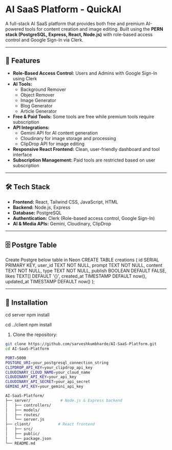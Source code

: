 # AI SaaS Platform - QuickAI

A full-stack AI SaaS platform that provides both free and premium AI-powered tools for content creation and image editing. Built using the **PERN stack (PostgreSQL, Express, React, Node.js)** with role-based access control and Google Sign-In via Clerk.

---

## 🚀 Features

- **Role-Based Access Control:** Users and Admins with Google Sign-In using Clerk
- **AI Tools:**
  - Background Remover
  - Object Remover
  - Image Generator
  - Blog Generator
  - Article Generator
- **Free & Paid Tools:** Some tools are free while premium tools require subscription
- **API Integrations:**
  - Gemini API for AI content generation
  - Cloudinary for image storage and processing
  - ClipDrop API for image editing
- **Responsive React Frontend:** Clean, user-friendly dashboard and tool interface
- **Subscription Management:** Paid tools are restricted based on user subscription

---

## 🛠️ Tech Stack

- **Frontend:** React, Tailwind CSS, JavaScript, HTML
- **Backend:** Node.js, Express
- **Database:** PostgreSQL
- **Authentication:** Clerk (Role-based access control, Google Sign-In)
- **AI & Media APIs:** Gemini, Cloudinary, ClipDrop

---

## 🗄️ Postgre Table
Create Postgre below table in Neon
CREATE TABLE creations (
  id SERIAL PRIMARY KEY,
  user_id TEXT NOT NULL,
  prompt TEXT NOT NULL,
  content TEXT NOT NULL,
  type TEXT NOT NULL,
  publish BOOLEAN DEFAULT FALSE,
  likes TEXT[] DEFAULT '{}',
  created_at TIMESTAMP DEFAULT now(),
  updated_at TIMESTAMP DEFAULT now()
);

---

## 🔧 Installation
cd server
npm install

cd ../client
npm install

1. Clone the repository:
```bash
git clone https://github.com/sarveshkumbharde/AI-SaaS-Platform.git
cd AI-SaaS-Platform

PORT=5000
POSTGRE_URI=your_postgresql_connection_string
CLIPDROP_API_KEY=your_clipdrop_api_key
CLOUDINARY_CLOUD_NAME=your_cloud_name
CLOUDINARY_API_KEY=your_api_key
CLOUDINARY_API_SECRET=your_api_secret
GEMINI_API_KEY=your_gemini_api_key

AI-SaaS-Platform/
├── server/             # Node.js & Express backend
│   ├── controllers/
│   ├── models/
│   ├── routes/
│   └── server.js
├── client/            # React frontend
│   ├── src/
│   ├── public/
│   └── package.json
└── README.md
